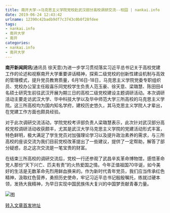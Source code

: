 ```yaml
---
title: 南开大学->马克思主义学院党校赴武汉部分高校调研交流--校园 | nankai.info
date: 2019-06-24 12:43:42
urlname: 12390c42badb9df7c3743c0b0f28fdee
tags: 
- nankai.info
- 南开大学
- 南开
categories:
- nankai.info
- 南开大学
---
```



**南开新闻网讯**(通讯员 徐天意)为进一步学习贯彻落实习近平总书记关于高校党建工作的论述和视察南开大学重要讲话精神，探索二级党校的创新性建设机制与高效的管理模式，提升党员教育质量，6月16日-18日，马克思主义学院党委专职组织员、党校办公室主任殴喜乐同党校学生负责人范玉豪、徐天意、梁璐慧、陈田田4名硕士研究生前往武汉开展为期三日的高校二级党校建设主题调研活动。本次调研活动主要走访武汉大学、华中科技大学以及华中师范大学三所高校的马克思主义学院。这三所高校均为国内知名学府，建校历史悠久，其马克思主义学院人才辈出，在党建工作方面也颇具经验。

对于此次调研交流活动，学院党校考评部负责人梁璐慧表示，此次针对武汉部分高校党校调研活动收获颇丰，尤其是武汉大学马克思主义学院的党建活动形式丰富，特色鲜明，极大满足了学生党员对加强理论学习以及提升政治素养的需求，与三所高校的座谈交流为我们目前党校改革提出了一些建议，提供了一定帮助，解答了部分疑惑，总之这次交流是一笔宝贵的财富。

在结束三所高校的调研交流后，党校一行还参观了武昌辛亥革命博物馆，感悟革命党人那份“天下兴亡、匹夫有责”的火热爱国之情。今年正值祖国70华诞，如今美好的生活是无数革命先烈用鲜血换来的。作为新时代青年党员，我们应当传承红色精神，汲取红色营养，勇担历史使命，牢记习近平总书记殷殷嘱托，练就过硬本领，发扬大我精神，为早日实现中国民族伟大复兴的中国梦贡献青春力量。



![图](http://news.nankai.edu.cn/pic/0/00/36/12/361224_860218.jpg)

[转入文章首发地址](http://news.nankai.edu.cn/qqxy/system/2019/06/24/000459434.shtml)